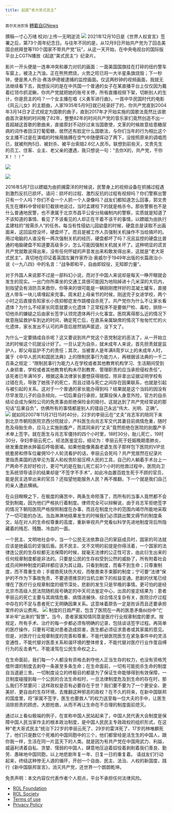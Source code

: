 ```yaml
---
title: 起底“老大哥式民主”
---
```

`首尔天池农场` [轉載自GNews](https://gnews.org/zh-hans/1754183/)

撰稿—寸心万绪
校对/上传—无明逆流
![](https://assets.gnews.org/wp-content/uploads/2021/12/imag1e0-scaled.jpg)
2021年12月10日是《世界人权宣言》签署之后，第73个周年纪念日。与往年不同的是，从12月9日开始共产党为了回击美国总统拜登等110个国家不带共产党“玩”，从这一天开始，在中央电视台的国际版平台上CGTN播放《起底“美式民主”》纪录片。

影片一开头便是一连串冲突和暴力对抗的画面：一面美国国旗挂在打碎的纽约警车车窗上，被浇上汽油，正在熊熊燃烧，火势之旺已将一大半星条旗烧毁；下一秒钟，便是黑人乔治·弗洛伊德被逮捕的监控画面。仅这两秒钟的视频画面，我就无法继续看下去，我想反问的是在中共国一个普通的女子在某直播平台上仅仅因为戴着红领巾抓泥鳅，你共产党就把她的账号关停，所有直播视频下架，切断别人的生计，你是民主的吗？一个女主播在唱《义勇军进行曲》，一首中华民国时代的电影《风云儿女》的主题曲，人家1935年5月9日就已经录好了的，你共产党直到2004年3月14日才正式规定为国歌的曲子，直到2017年才开始实施的国歌法竟然比该歌曲首次录制的时间晚了82年，整整82年的时间共产党的音乐家们竟然创造不出一首超越这首歌的歌曲来，直接原封不动抄过来当国歌使，文革的时候故意给患糖尿病的词作者田汉打葡萄糖，居然还有脸定什么国歌法，与你们当年的行为相比这个女主播不过是在演唱的时候用胳膊在空气中随便挥动了两下，没按照原来的调唱而已，就被刑拘5日、被封杀、被平台索赔2.6亿人民币。联想到前些天，文贵先生的员工、住客、业主、老父亲的遭遇，我只想说一句：“去你X的，共产党，干你X！！！”

![](https://assets.gnews.org/wp-content/uploads/2021/12/image-727.png)

![](https://assets.gnews.org/wp-content/uploads/2021/12/image-728.png)

2016年5月7日以嫖娼为由抓捕雷洋的时候说，民警身上的视频设备在抓捕过程遇到激烈反抗已损坏。请问：损坏的过程、激烈反抗的过程有视频吗？你们警察出警只有一个人吗？你们不会一个人抓一个人录像吗？战友们都知道怎么回事，郭文贵先生在爆料中曾经斩钉截铁地说过，当时孟建柱下的就是格杀令。那些警察也不是什么普通地民警，也不隶属于北京市昌平公安分局编制内的警察，实质就是知道了不该知道的事情、看见了不该看见的人却正在干着不该干的事情，以嫖娼为由执行孟建柱的“按需杀人”的任务。每当有性侵幼儿园幼童的时候，硬盘总是读取不出画面来，这回监控没坏，硬盘坏了。而且是被工作人员强制关机操作不当给搞坏的。用过电脑的人谁没有一两次强制关机的经历，硬盘都坏了吗？况且监控的硬盘比普通的电脑硬盘不知道要高级多少，怎么可能因强制关机就关坏了。这种明显的谎言共产党就敢说得出来，没有任何怀疑的声音发出来和敢发得出来，这就是“老大哥式民主”。真切地在印证着英国左翼作家乔治·奥威尔于1949年出版的长篇政治小说《一九八四》中的名言：“战争即和平，自由即奴役，无知即力量”。

对于外国人来说那不过是一部科幻小说，而对于中国人来说却是每天一睁开眼就会发生的现实。一出门你所乘坐的交通工具很可能因为地陷掉进十几米深的大坑内，别指望会有消防员来救你，你等来的很可能是一辆刚刚搅拌好的混凝土罐车，直接连人带车一块儿填埋起来完事。周末赶上母亲节的时候，刚送完子女进学校，两个小时之后直接告知家长小孩抑郁症发作跳楼自杀死了。共产党你为什么不让家长看遗体？为什么不经家长同意就要火化遗体？正常程序不是要做尸检、毒检，排除一切他杀的嫌疑之后由家长签字认领完遗体再行火化事宜。医院离得那么近的情况下故意拖延救护车到达的时间，确定死亡后，在直系亲属缺席的情况下匆匆忙忙的火化遗体，家长发出不认可的声音后居然销声匿迹，没下文了。

为什么一定要搞成自杀呢？这又要说到共产党这个恶党制定的恶法了，从一开始立法的时候这个坑就设计好了。一旦认定为自杀，就未成年人来说，首先担责就是监护人，即父母监护不力的责任；其次，当被害人是年满8周岁以上的未成年人时，属于《中华人民共和国民法典》上的限制民事行为能力人，再根据该法典的一千二百条之规定：“限制民事行为能力人在学校或者其他教育机构学习、生活期间受到人身损害，学校或者其他教育机构未尽到教育、管理职责的应当承担侵权责任”。该死者已年满16岁，根据这条法律家长要想获得赔偿，除非拿出证据证明学校有过错在先，导致了她孩子的死亡，而且过错与死亡之间存在因果联系，也就是引起与被引起的关系。这对于一个普通的家长能办得到吗？结果就是这个当妈的因没有尽早发现儿子的自杀倾向，一切后果自行承担，就算投保人身意外险，官方的自杀结论会成为保险公司的免责事由拒绝保险金的赔付。这就达到了共产党经常说的那句话“后果自负”，仿佛所有的事情都是别人的错自己永远“伟大、光明、正确”。
![](https://assets.gnews.org/wp-content/uploads/2021/12/image21-scaled.jpg)
就如同2007年11月21日15时40分，22岁的李丽云在“丈夫”肖志军的陪同下来到北京市朝阳医院京西分院就诊，产科医生向肖志军交代其妻目前病情危重，随时危及母胎生命，应马上实施剖腹产，而其同来的“丈夫”竟然拒绝在医院的剖腹产手术单上签字。就在医生与肖志军僵持的四个小时里，18时30分，胎儿死亡，19时30分，孕妇李丽云死亡。经法医鉴定后，结论为：李丽云死于妊娠晚期患肺炎，继发重度肺水肿最后呼吸衰竭。如果他能像黄磊老婆生孩子那样包下医院的VIP总统套房和停车位雇佣10个人轮流看护的话，李丽云会死吗？共产党居然在纪录片里指责美国的选举沦为富人和权贵阶层压榨人民的工具，自己的人躺着手术台上一尸两命不去好好检讨，更可气的是在胎儿死亡前3个小时的抢救过程中，医院向卫生系统领导请示的结果却是“不签字不手术”，如此冷血置百姓生死于不顾的官员，能是民主选举出来的官员？还指望他能服务人民？再不推翻，下一个就是我们自己的亲人遭此横祸。

在众目睽睽之下，在极度的痛苦中，两条生命陨落了，而所有的当事人竟然都不会受到制裁，因为他们严格执行着制度。律师完全可以辩解说，由于肖志军拒绝签字的情况下朝阳医院严格按照制度在办事，而且在制度允许的范围内竭尽所能地采取了一切可能的办法。当血淋淋地结果发生的时候我们必须跳出繁文缛节的制度条文，站在对人的生命权尊重的高度，重新审视共产党看似科学先进地制度背后所隐藏着的残忍、残酷、冷血的一面。

一个民主、文明地社会中，当一个公民无法依靠自己的家庭成员时，国家的司法就应该是她最后的坚强后盾。民不民主、文不文明的前提是你得活着，一个国家的法律连公民的生存权都无法保障的时候，就毫无法律的公正性可言，由此衍生出来的任何规章制度都是非法的。只要是公民的生存权受到公然的威胁了，所有附着社会成员间种种制度的羁绊都应该为其让路。只看到制度，而看不到生命；只尊重制度，而不尊重生命；手握救死扶伤大权，而敬畏束手束脚的制度；宁可要“法律”保护的不作为下事故免责，不要道德推崇的当机立断下的权益变通。悲剧的伏笔已经埋在了医疗行业规章制度的细节深处，悲剧的发生只是早晚的事情。更可怕的是经北京市高级人民法院随机摇号确定的中天司法鉴定中心，出具的鉴定结果为：患者李丽云的死亡主要与其病情危重、病情进展快、综合情况复杂有关，医院诊疗过程中存在的不足与患者死亡无明确因果关系。这意味着原告一定是败诉而且还要承担案件的诉讼费用。
![](https://assets.gnews.org/wp-content/uploads/2021/12/imag3e2-scaled.jpg)
制度的日趋严密，包含了医院在一再的医患矛盾纠纷中“亡羊补牢”出来的“智慧”。当今，患者家属知情同意是医疗行业规章制度的要求。按规定，所有手术、治疗的每一步都必须有明确的记录，包括谈话签字过程。再简单的医疗操作，只要有可能对患者造成损害，医生都必须征求患者或其家属的意见。但是，对医疗行业规章制度的完善和尊重，不能代替医院医生在紧急事件中的灵活变通性，不能代替对医患关系和谐环境的整体修复，不能代替对医疗行业作茧自缚行为的反击勇气，不能凌驾在公民生命权之上。

在生命面前，我们每一个人都没有资格去剥夺他人正当生存的权力，也没有资格凭借所谓的制度去剥夺一条甚至多条生命；在生命面前，一切有可能扼杀生命的制度自当退避三舍。一切制度设立的终极目的都是为了保证生命能够得到有效保障，一旦制度碰撞到每一个公民的合法生命权时，一旦法律制度危及到生命的存在时，那么我们不禁要问：这样政权是否有必要存在于世？我们要不要为了一个更安全、更美好、更自由的生存环境，去推翻这种邪恶的政权？在不久的将来，在新中国联邦的国度里，将“家属不签字，医生也要救人”的权力送至每一位大夫的手中，让医生消除担责的顾虑，大胆抢救，从而不再让生命在不合理的制度面前熄灭。

通过以上看似极端的例子，在宣称中国人民站起来了，中国人民代表大会制度是保障中国人民当家作主的根本政治制度，是中国人民民主专政政权的组织形式，在这种“老大哥式民主”统治下22岁的李丽云死了、29岁的雷洋死了、17岁的林唯麒死了，他们只是数亿个死难的中国同胞中的三个，他们都曾经是活生生的中国人，跟你我一样，生活在同一片蓝天下的人类。就是因为有共产党在中国用武力、利益，威逼利诱着自私、贪婪、懦弱的中国人，肆意地压迫着奴役着剥削着我们善良、勤劳、愚昧地中国同胞，以上地悲剧年复一年、日复一日的重复着。 请战友们行动起来，终结这种惨无人道的循环，开创一个自由、民主、法治、人权的新国度，践行《新中国联邦宣言》，消灭共产党，还世界一个朗朗乾坤。

 

免责声明：本文内容仅代表作者个人观点，平台不承担任何法律风险。

- [ROL Foundation](https://rolfoundation.org/)
- [ROL Society](https://rolsociety.org/)
- [Terms of use](https://gnews.org/terms-of-use-3/)
- [Privacy Policy](https://gnews.org/privacy-policy/)
